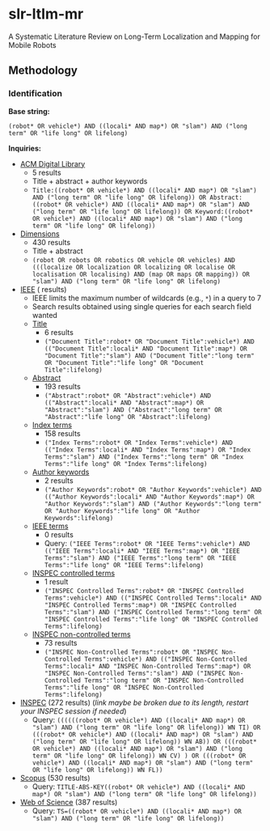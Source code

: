 # slr-ltlm-mr
A Systematic Literature Review on Long-Term Localization and Mapping for Mobile Robots

## Methodology

### Identification

**Base string:**

`(robot* OR vehicle*) AND ((locali* AND map*) OR "slam") AND ("long term" OR "life long" OR lifelong)`

**Inquiries:**

- [ACM Digital Library](https://dl.acm.org/action/doSearch?fillQuickSearch=false&target=advanced&expand=dl&AllField=Title%3A%28%28robot*+OR+vehicle*%29+AND+%28%28locali*+AND+map*%29+OR+%22slam%22%29+AND+%28%22long+term%22+OR+%22life+long%22+OR+lifelong%29%29+OR+Abstract%3A%28%28robot*+OR+vehicle*%29+AND+%28%28locali*+AND+map*%29+OR+%22slam%22%29+AND+%28%22long+term%22+OR+%22life+long%22+OR+lifelong%29%29+OR+Keyword%3A%28%28robot*+OR+vehicle*%29+AND+%28%28locali*+AND+map*%29+OR+%22slam%22%29+AND+%28%22long+term%22+OR+%22life+long%22+OR+lifelong%29%29)
  - 5 results
  - Title + abstract + author keywords
  - `Title:((robot* OR vehicle*) AND ((locali* AND map*) OR "slam") AND ("long term" OR "life long" OR lifelong)) OR Abstract:((robot* OR vehicle*) AND ((locali* AND map*) OR "slam") AND ("long term" OR "life long" OR lifelong)) OR Keyword:((robot* OR vehicle*) AND ((locali* AND map*) OR "slam") AND ("long term" OR "life long" OR lifelong))`
- [Dimensions](https://app.dimensions.ai/discover/publication?search_mode=content&search_text=(robot%20OR%20robots%20OR%20robotics%20OR%20vehicle%20OR%20vehicles)%20AND%20(((localize%20OR%20localization%20OR%20localizing%20OR%20localise%20OR%20localisation%20OR%20localising)%20AND%20(map%20OR%20maps%20OR%20mapping))%20OR%20%22slam%22)%20AND%20(%22long%20term%22%20OR%20%22life%20long%22%20OR%20lifelong)&search_type=kws&search_field=text_search)
  - 430 results
  - Title + abstract
  - `(robot OR robots OR robotics OR vehicle OR vehicles) AND (((localize OR localization OR localizing OR localise OR localisation OR localising) AND (map OR maps OR mapping)) OR "slam") AND ("long term" OR "life long" OR lifelong)`
- [IEEE](https://ieeexplore.ieee.org/search/advanced) ( results)
  - IEEE limits the maximum number of wildcards (e.g., `*`) in a query to 7
  - Search results obtained using single queries for each search field wanted
  - [Title](https://ieeexplore.ieee.org/search/searchresult.jsp?action=search&matchBoolean=true&newsearch=true&queryText=((%22Document%20Title%22:robot*%20OR%20%22Document%20Title%22:vehicle*)%20AND%20((%22Document%20Title%22:locali*%20AND%20%22Document%20Title%22:map*)%20OR%20%22Document%20Title%22:%22slam%22)%20AND%20(%22Document%20Title%22:%22long%20term%22%20OR%20%22Document%20Title%22:%22life%20long%22%20OR%20%22Document%20Title%22:lifelong)))
    - 6 results
    - `("Document Title":robot* OR "Document Title":vehicle*) AND (("Document Title":locali* AND "Document Title":map*) OR "Document Title":"slam") AND ("Document Title":"long term" OR "Document Title":"life long" OR "Document Title":lifelong)`
  - [Abstract](https://ieeexplore.ieee.org/search/searchresult.jsp?action=search&matchBoolean=true&newsearch=true&queryText=((%22Abstract%22:robot*%20OR%20%22Abstract%22:vehicle*)%20AND%20((%22Abstract%22:locali*%20AND%20%22Abstract%22:map*)%20OR%20%22Abstract%22:%22slam%22)%20AND%20(%22Abstract%22:%22long%20term%22%20OR%20%22Abstract%22:%22life%20long%22%20OR%20%22Abstract%22:lifelong))&highlight=true&returnFacets=ALL&returnType=SEARCH&matchPubs=true&rowsPerPage=100&pageNumber=1)
    - 193 results
    - `("Abstract":robot* OR "Abstract":vehicle*) AND (("Abstract":locali* AND "Abstract":map*) OR "Abstract":"slam") AND ("Abstract":"long term" OR "Abstract":"life long" OR "Abstract":lifelong)`
  - [Index terms](https://ieeexplore.ieee.org/search/searchresult.jsp?action=search&matchBoolean=true&newsearch=true&queryText=((%22Index%20Terms%22:robot*%20OR%20%22Index%20Terms%22:vehicle*)%20AND%20((%22Index%20Terms%22:locali*%20AND%20%22Index%20Terms%22:map*)%20OR%20%22Index%20Terms%22:%22slam%22)%20AND%20(%22Index%20Terms%22:%22long%20term%22%20OR%20%22Index%20Terms%22:%22life%20long%22%20OR%20%22Index%20Terms%22:lifelong))&highlight=true&returnFacets=ALL&returnType=SEARCH&matchPubs=true&rowsPerPage=100&pageNumber=1)
    - 158 results
    - `("Index Terms":robot* OR "Index Terms":vehicle*) AND (("Index Terms":locali* AND "Index Terms":map*) OR "Index Terms":"slam") AND ("Index Terms":"long term" OR "Index Terms":"life long" OR "Index Terms":lifelong)`
  - [Author keywords](https://ieeexplore.ieee.org/search/searchresult.jsp?action=search&matchBoolean=true&newsearch=true&queryText=((%22Author%20Keywords%22:robot*%20OR%20%22Author%20Keywords%22:vehicle*)%20AND%20((%22Author%20Keywords%22:locali*%20AND%20%22Author%20Keywords%22:map*)%20OR%20%22Author%20Keywords%22:%22slam%22)%20AND%20(%22Author%20Keywords%22:%22long%20term%22%20OR%20%22Author%20Keywords%22:%22life%20long%22%20OR%20%22Author%20Keywords%22:lifelong)))
    - 2 results
    - `("Author Keywords":robot* OR "Author Keywords":vehicle*) AND (("Author Keywords":locali* AND "Author Keywords":map*) OR "Author Keywords":"slam") AND ("Author Keywords":"long term" OR "Author Keywords":"life long" OR "Author Keywords":lifelong)`
  - [IEEE terms](https://ieeexplore.ieee.org/search/searchresult.jsp?action=search&matchBoolean=true&newsearch=true&queryText=((%22IEEE%20Terms%22:robot*%20OR%20%22IEEE%20Terms%22:vehicle*)%20AND%20((%22IEEE%20Terms%22:locali*%20AND%20%22IEEE%20Terms%22:map*)%20OR%20%22IEEE%20Terms%22:%22slam%22)%20AND%20(%22IEEE%20Terms%22:%22long%20term%22%20OR%20%22IEEE%20Terms%22:%22life%20long%22%20OR%20%22IEEE%20Terms%22:lifelong)))
    - 0 results
    - Query: `("IEEE Terms":robot* OR "IEEE Terms":vehicle*) AND (("IEEE Terms":locali* AND "IEEE Terms":map*) OR "IEEE Terms":"slam") AND ("IEEE Terms":"long term" OR "IEEE Terms":"life long" OR "IEEE Terms":lifelong)`
  - [INSPEC controlled terms](https://ieeexplore.ieee.org/search/searchresult.jsp?action=search&matchBoolean=true&newsearch=true&queryText=((%22INSPEC%20Controlled%20Terms%22:robot*%20OR%20%22INSPEC%20Controlled%20Terms%22:vehicle*)%20AND%20((%22INSPEC%20Controlled%20Terms%22:locali*%20AND%20%22INSPEC%20Controlled%20Terms%22:map*)%20OR%20%22INSPEC%20Controlled%20Terms%22:%22slam%22)%20AND%20(%22INSPEC%20Controlled%20Terms%22:%22long%20term%22%20OR%20%22INSPEC%20Controlled%20Terms%22:%22life%20long%22%20OR%20%22INSPEC%20Controlled%20Terms%22:lifelong)))
    - 1 result
    - `("INSPEC Controlled Terms":robot* OR "INSPEC Controlled Terms":vehicle*) AND (("INSPEC Controlled Terms":locali* AND "INSPEC Controlled Terms":map*) OR "INSPEC Controlled Terms":"slam") AND ("INSPEC Controlled Terms":"long term" OR "INSPEC Controlled Terms":"life long" OR "INSPEC Controlled Terms":lifelong)`
  - [INSPEC non-controlled terms](https://ieeexplore.ieee.org/search/searchresult.jsp?action=search&matchBoolean=true&newsearch=true&queryText=((%22INSPEC%20Non-Controlled%20Terms%22:robot*%20OR%20%22INSPEC%20Non-Controlled%20Terms%22:vehicle*)%20AND%20((%22INSPEC%20Non-Controlled%20Terms%22:locali*%20AND%20%22INSPEC%20Non-Controlled%20Terms%22:map*)%20OR%20%22INSPEC%20Non-Controlled%20Terms%22:%22slam%22)%20AND%20(%22INSPEC%20Non-Controlled%20Terms%22:%22long%20term%22%20OR%20%22INSPEC%20Non-Controlled%20Terms%22:%22life%20long%22%20OR%20%22INSPEC%20Non-Controlled%20Terms%22:lifelong))&highlight=true&returnFacets=ALL&returnType=SEARCH&matchPubs=true&rowsPerPage=75&pageNumber=1)
    - 73 results
    - `("INSPEC Non-Controlled Terms":robot* OR "INSPEC Non-Controlled Terms":vehicle*) AND (("INSPEC Non-Controlled Terms":locali* AND "INSPEC Non-Controlled Terms":map*) OR "INSPEC Non-Controlled Terms":"slam") AND ("INSPEC Non-Controlled Terms":"long term" OR "INSPEC Non-Controlled Terms":"life long" OR "INSPEC Non-Controlled Terms":lifelong)`
- [INSPEC](https://www.engineeringvillage.com/search/submitlink.url?sd=H4sIAAAAAAAAAN1VS28jRRBu57Gx814WkDggWTllI%2BHBXokFIQ7ZJAvWDjZ5ENjk1O5p273bMz3b3eMHixD8Hzhw508sHLhxRQghceRIVc%2F0xHH2gMRtW0o7X1V1dz2%2Bqvn%2BL7JsNPmIqbjBk4FIONciGYyElHTAGyCOVdIwnGo2bDzLuJ42Th3g5iixwk4fcJo8r0dLv4pf%2FlkgZPK%2F7qKG%2F%2FTnj3%2B%2FqP729QLptMmtbr9vuL0gb%2BaGnwhjlZ6ecKZ0BFdfkM0%2Bt2zYoSMxoKC6IHeGYjCU8GdBf5TQnuTRBbktEiaziHczm2b2EZ%2BaC7IuzL7k2nbHCddtsp7Q0SG19EBliW2Tago%2Bn4qvOBhq3odgchfA0EBYVHayuIfntjPAeLAH3sfUPA3JKmWMGxNRyy3ZDp%2FQEQ0yK2QAZvzDkNQovrv%2FefvQktdytaTJIDi1mC8w2HAGh8I495%2BRb8hiSNacMIQrjC1Ey1TKqFeAKs2sMpbHHveUklCd5hxuOXxZYmPJncuXebHmDUBS3PF6L5OSQ2oPNKdWqAQjQt1CSLa9LlTM6YoztxgLRenybaZGXH8GyZ0zW4V00YdKx9R6B6Miq4iXQrLlMSQmlXRaHFyPZpLvExPxKEsLsOnAgRYWC2eulwRdg1hXnE2Zy81IGCZSCWW305SXLxUPI3dLmWJZzBN7Lvh4XjZzdjNS40QqGs2ECLmBR4HgPgUQgpCuzP7UlWTMuY9uhSfRY2CjT6lIILKYRwKLMeNbFeuZQaoLvJEOp0YwKo9njLbciRNHceczaYfQqsHNDg7yDg7yDg408DBgUsCZIFYRl0H7%2BPpVyKG8d4ylzHsP7WQyaQ3DRpuTgZ313tZ0X0%2BYktL4oho6Kruh6sAV%2B6q5V22vX81xh8b%2BvrVc8gWMjuZNUeum6F7BwxmRKai4kYvSoQbemetPzhQdnGJI8eYcbs3he1c3OOwb7rK08A%2FX4DkDuIxzyaiSLav4fzdFe0vu%2F7cquuoHp%2BVB7AW8JhKeXjUoirYzfKuZrOeK5wPfsDgNsOJnV7HXoJ1wVnVUKYBBeYR89uRHgfCBrIyEETDuvHIyS9LaFJ7XwGavXkWB4RKy4ySTlMCqVCrk5oLv2yY2fAMbvoETa%2Fjku8qjx%2FatRfhgpeMqHPz2RfPL%2B5MUliULmL6F7onb0nzHlWk%2FKBvYWI1iUP7w8%2Fnvf7z9%2FGP8%2BqEXFUsqrdRteFu1030nbH%2FaPrsBFuHrBj9LrXdbres6XBjWGy7DtWseWhLtatVTdq%2FePamP%2BFAwyffu1vc7h%2FXdXQlDVYo9h2KaghyMdoyk8U5hsiNVMqjjwNhxOin6vI4yBxEhuPtqPZNhHrfy4rxKcVmyfJwJ9hRIetaGbf8BbAfnsD0MkSo1DS0yognjyONoDGxrvv%2FBe3NsQ4on8Psvb0fzlQ0KAAA%3D)
  (272 results) (_link maybe be broken due to its length, restart your INSPEC
  session if needed_)
  - Query: `((((((robot* OR vehicle*) AND ((locali* AND map*) OR "slam") AND ("long term" OR "life long" OR lifelong)) WN TI) OR (((robot* OR vehicle*) AND ((locali* AND map*) OR "slam") AND ("long term" OR "life long" OR lifelong)) WN AB)) OR (((robot* OR vehicle*) AND ((locali* AND map*) OR "slam") AND ("long term" OR "life long" OR lifelong)) WN CV) ) OR (((robot* OR vehicle*) AND ((locali* AND map*) OR "slam") AND ("long term" OR "life long" OR lifelong)) WN FL))`
- [Scopus](https://www.scopus.com/results/results.uri?sort=plf-f&src=s&st1=%28robot*+OR+vehicle*%29+AND+%28%28locali*+AND+map*%29+OR+%22slam%22%29+AND+%28%22long+term%22+OR+%22life+long%22+OR+lifelong%29&sid=ab05b8cb41e4e85b9b1f90ec80501dac&sot=b&sdt=b&sl=115&s=TITLE-ABS-KEY%28%28robot*+OR+vehicle*%29+AND+%28%28locali*+AND+map*%29+OR+%22slam%22%29+AND+%28%22long+term%22+OR+%22life+long%22+OR+lifelong%29%29&origin=searchbasic&editSaveSearch=&yearFrom=Before+1960&yearTo=Present)
  (530 results)
  - Query: `TITLE-ABS-KEY((robot* OR vehicle*) AND ((locali* AND map*) OR "slam") AND ("long term" OR "life long" OR lifelong))`
- [Web of Science](https://www.webofscience.com/wos/woscc/summary/08d9d511-f688-4cb4-bee0-195db4f123b4-388d46fe/relevance/1)
  (387 results)
  - Query: `TS=((robot* OR vehicle*) AND ((locali* AND map*) OR "slam") AND ("long term" OR "life long" OR lifelong))`
